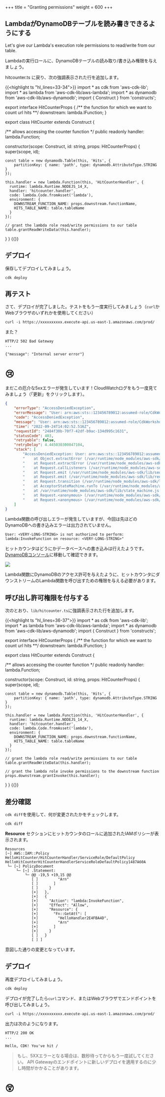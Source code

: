 +++
title = "Granting permissions"
weight = 600
+++

## LambdaがDynamoDBテーブルを読み書きできるようにする

Let's give our Lambda's execution role permissions to read/write from our table.

Lambdaの実行ロールに、DynamoDBテーブルの読み取り/書き込み権限を与えましょう。

hitcounter.ts に戻り、次の強調表示された行を追加します。

{{<highlight ts "hl_lines=33-34">}}
import * as cdk from 'aws-cdk-lib';
import * as lambda from 'aws-cdk-lib/aws-lambda';
import * as dynamodb from 'aws-cdk-lib/aws-dynamodb';
import { Construct } from 'constructs';

export interface HitCounterProps {
  /** the function for which we want to count url hits **/
  downstream: lambda.IFunction;
}

export class HitCounter extends Construct {

  /** allows accessing the counter function */
  public readonly handler: lambda.Function;

  constructor(scope: Construct, id: string, props: HitCounterProps) {
    super(scope, id);

    const table = new dynamodb.Table(this, 'Hits', {
        partitionKey: { name: 'path', type: dynamodb.AttributeType.STRING }
    });

    this.handler = new lambda.Function(this, 'HitCounterHandler', {
      runtime: lambda.Runtime.NODEJS_14_X,
      handler: 'hitcounter.handler',
      code: lambda.Code.fromAsset('lambda'),
      environment: {
        DOWNSTREAM_FUNCTION_NAME: props.downstream.functionName,
        HITS_TABLE_NAME: table.tableName
      }
    });

    // grant the lambda role read/write permissions to our table
    table.grantReadWriteData(this.handler);
  }
}
{{</highlight>}}

## デプロイ

保存してデプロイしてみましょう。

```
cdk deploy
```

## 再テスト

さて、デプロイが完了しました。テストをもう一度実行してみましょう（`curl`かWebブラウザのいずれかを使用してください）

```
curl -i https://xxxxxxxxxx.execute-api.us-east-1.amazonaws.com/prod/
```

また？

```
HTTP/2 502 Bad Gateway
...

{"message": "Internal server error"}
```

# 😢

まだこの厄介な5xxエラーが発生しています！CloudWatchログをもう一度見てみましょう（「更新」をクリックします）。

```json
{
    "errorType": "AccessDeniedException",
    "errorMessage": "User: arn:aws:sts::123456789012:assumed-role/CdkWorkshopStack-HelloHitCounterHitCounterHandlerS-1234567890123/CdkWorkshopStack-HelloHitCounterHitCounterHandlerD-123456789012 is not authorized to perform: lambda:InvokeFunction on resource: arn:aws:lambda:ap-northeast-1:123456789012:function:CdkWorkshopStack-HelloHandler2E4FBA4D-123456789012 because no identity-based policy allows the lambda:InvokeFunction action",
    "code": "AccessDeniedException",
    "message": "User: arn:aws:sts::123456789012:assumed-role/CdkWorkshopStack-HelloHitCounterHitCounterHandlerS-1234567890123/CdkWorkshopStack-HelloHitCounterHitCounterHandlerD-123456789012 is not authorized to perform: lambda:InvokeFunction on resource: arn:aws:lambda:ap-northeast-1:123456789012:function:CdkWorkshopStack-HelloHandler2E4FBA4D-123456789012 because no identity-based policy allows the lambda:InvokeFunction action",
    "time": "2022-09-24T14:02:52.516Z",
    "requestId": "2484f30b-70f7-42df-b9ac-134d995c1631",
    "statusCode": 403,
    "retryable": false,
    "retryDelay": 4.445030300047104,
    "stack": [
        "AccessDeniedException: User: arn:aws:sts::123456789012:assumed-role/CdkWorkshopStack-HelloHitCounterHitCounterHandlerS-1234567890123/CdkWorkshopStack-HelloHitCounterHitCounterHandlerD-123456789012 is not authorized to perform: lambda:InvokeFunction on resource: arn:aws:lambda:ap-northeast-1:123456789012:function:CdkWorkshopStack-HelloHandler2E4FBA4D-123456789012 because no identity-based policy allows the lambda:InvokeFunction action",
        "    at Object.extractError (/var/runtime/node_modules/aws-sdk/lib/protocol/json.js:52:27)",
        "    at Request.extractError (/var/runtime/node_modules/aws-sdk/lib/protocol/rest_json.js:49:8)",
        "    at Request.callListeners (/var/runtime/node_modules/aws-sdk/lib/sequential_executor.js:106:20)",
        "    at Request.emit (/var/runtime/node_modules/aws-sdk/lib/sequential_executor.js:78:10)",
        "    at Request.emit (/var/runtime/node_modules/aws-sdk/lib/request.js:686:14)",
        "    at Request.transition (/var/runtime/node_modules/aws-sdk/lib/request.js:22:10)",
        "    at AcceptorStateMachine.runTo (/var/runtime/node_modules/aws-sdk/lib/state_machine.js:14:12)",
        "    at /var/runtime/node_modules/aws-sdk/lib/state_machine.js:26:10",
        "    at Request.<anonymous> (/var/runtime/node_modules/aws-sdk/lib/request.js:38:9)",
        "    at Request.<anonymous> (/var/runtime/node_modules/aws-sdk/lib/request.js:688:12)"
    ]
}
```

Lambda関数の呼び出しエラーが発生していますが、今回は先ほどのDynamoDBへの書き込みエラーは出力されていません。

```
User: <VERY-LONG-STRING> is not authorized to perform: lambda:InvokeFunction on resource: <VERY-LONG-STRING>"
```

ヒットカウンタはどうにかデータベースへの書き込みは行えたようです。
[DynamoDBコンソール](https://console.aws.amazon.com/dynamodb/home)に移動して確認できます。

![](./logs5.png)

Lambda関数にDynamoDBのアクセス許可を与えたように、ヒットカウンタにダウンストリームのLambda関数を呼び出すための権限を与える必要があります。

## 呼び出し許可権限を付与する

次のとおり、`lib/hitcounter.ts`に強調表示された行を追加します。

{{<highlight ts "hl_lines=36-37">}}
import * as cdk from 'aws-cdk-lib';
import * as lambda from 'aws-cdk-lib/aws-lambda';
import * as dynamodb from 'aws-cdk-lib/aws-dynamodb';
import { Construct } from 'constructs';

export interface HitCounterProps {
  /** the function for which we want to count url hits **/
  downstream: lambda.IFunction;
}

export class HitCounter extends Construct {

  /** allows accessing the counter function */
  public readonly handler: lambda.Function;

  constructor(scope: Construct, id: string, props: HitCounterProps) {
    super(scope, id);

    const table = new dynamodb.Table(this, 'Hits', {
        partitionKey: { name: 'path', type: dynamodb.AttributeType.STRING }
    });

    this.handler = new lambda.Function(this, 'HitCounterHandler', {
      runtime: lambda.Runtime.NODEJS_14_X,
      handler: 'hitcounter.handler',
      code: lambda.Code.fromAsset('lambda'),
      environment: {
        DOWNSTREAM_FUNCTION_NAME: props.downstream.functionName,
        HITS_TABLE_NAME: table.tableName
      }
    });

    // grant the lambda role read/write permissions to our table
    table.grantReadWriteData(this.handler);

    // grant the lambda role invoke permissions to the downstream function
    props.downstream.grantInvoke(this.handler);
  }
}
{{</highlight>}}

## 差分確認

`cdk diff`を使用して、何が変更されたかをチェックします。

```
cdk diff
```

**Resource** セクションにヒットカウンタのロールに追加されたIAMポリシーが表示されます。

```
Resources
[~] AWS::IAM::Policy HelloHitCounter/HitCounterHandler/ServiceRole/DefaultPolicy HelloHitCounterHitCounterHandlerServiceRoleDefaultPolicy1487A60A
 └─ [~] PolicyDocument
     └─ [~] .Statement:
         └─ @@ -19,5 +19,15 @@
            [ ]         "Arn"
            [ ]       ]
            [ ]     }
            [+]   },
            [+]   {
            [+]     "Action": "lambda:InvokeFunction",
            [+]     "Effect": "Allow",
            [+]     "Resource": {
            [+]       "Fn::GetAtt": [
            [+]         "HelloHandler2E4FBA4D",
            [+]         "Arn"
            [+]       ]
            [+]     }
            [ ]   }
            [ ] ]
```

意図した通りの変更となっています。

## デプロイ

再度デプロイしてみましょう。

```
cdk deploy
```

デプロイが完了したら`curl`コマンド、またはWebブラウザでエンドポイントを呼び出してみましょう。

```
curl -i https://xxxxxxxxxx.execute-api.us-east-1.amazonaws.com/prod/
```

出力は次のようになります。

```
HTTP/2 200 OK
...

Hello, CDK! You've hit /
```

> もし、5XXエラーとなる場合は、数秒待ってからもう一度試してください。
> API Gatewayのエンドポイントに新しいデプロイを適用するのに少し時間がかかることがあります。

# 😲
